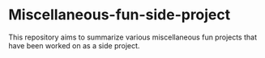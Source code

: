 # Miscellaneous-fun-side-project
This repository aims to summarize various miscellaneous fun projects that have been worked on as a side project.


